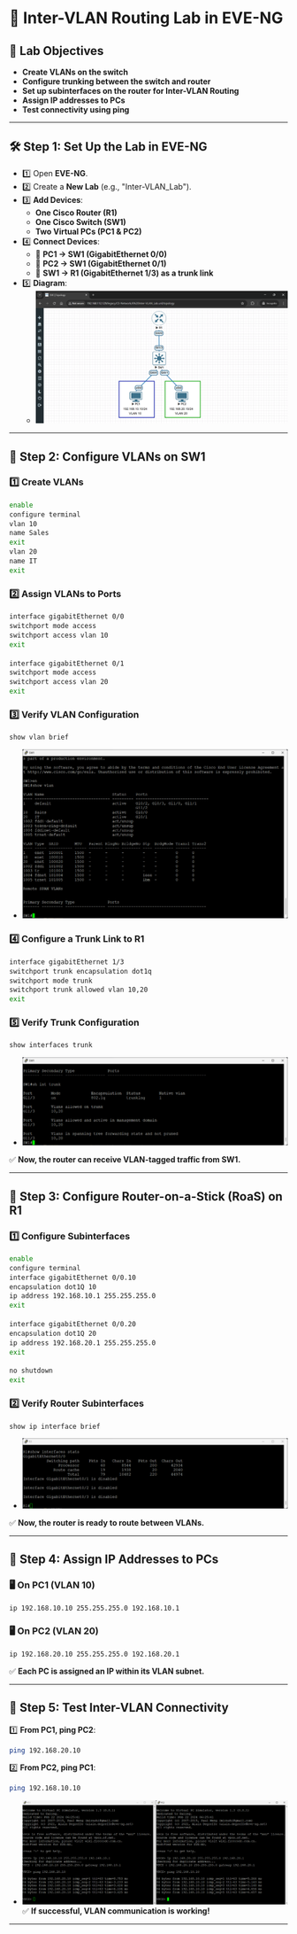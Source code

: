 # 🚀 Inter-VLAN Routing Lab in EVE-NG

## 🔹 Lab Objectives

- **Create VLANs on the switch**  
- **Configure trunking between the switch and router**  
- **Set up subinterfaces on the router for Inter-VLAN Routing**  
- **Assign IP addresses to PCs**  
- **Test connectivity using ping**

---

## 🛠 Step 1: Set Up the Lab in EVE-NG

- 1️⃣ Open **EVE-NG**.
- 2️⃣ Create a **New Lab** (e.g., "Inter-VLAN_Lab").
- 3️⃣ **Add Devices**:
   - **One Cisco Router (R1)**
   - **One Cisco Switch (SW1)**
   - **Two Virtual PCs (PC1 & PC2)**
- 4️⃣ **Connect Devices**:
   - 🔌 **PC1 → SW1 (GigabitEthernet 0/0)**
   - 🔌 **PC2 → SW1 (GigabitEthernet 0/1)**
   - 🔌 **SW1 → R1 (GigabitEthernet 1/3) as a trunk link**
- 5️⃣ **Diagram**:
   - ![diagram](imgs/diagram.png)

---

## 🔹 Step 2: Configure VLANs on SW1

### 1️⃣ Create VLANs
```bash
enable
configure terminal
vlan 10
name Sales
exit
vlan 20
name IT
exit
```

### 2️⃣ Assign VLANs to Ports
```bash
interface gigabitEthernet 0/0
switchport mode access
switchport access vlan 10
exit

interface gigabitEthernet 0/1
switchport mode access
switchport access vlan 20
exit
```

### 3️⃣ Verify VLAN Configuration
```bash
show vlan brief
```
- ![vlan](imgs/vlan.png)

### 4️⃣ Configure a Trunk Link to R1
```bash
interface gigabitEthernet 1/3
switchport trunk encapsulation dot1q
switchport mode trunk
switchport trunk allowed vlan 10,20
exit
```
### 5️⃣ Verify Trunk Configuration
```bash
show interfaces trunk
```
- ![trunk](imgs/trunk.png)

✅ **Now, the router can receive VLAN-tagged traffic from SW1.**

---

## 🔹 Step 3: Configure Router-on-a-Stick (RoaS) on R1

### 1️⃣ Configure Subinterfaces
```bash
enable
configure terminal
interface gigabitEthernet 0/0.10
encapsulation dot1Q 10
ip address 192.168.10.1 255.255.255.0
exit

interface gigabitEthernet 0/0.20
encapsulation dot1Q 20
ip address 192.168.20.1 255.255.255.0
exit

no shutdown
exit
```
### 2️⃣ Verify Router Subinterfaces
```bash
show ip interface brief
```
- ![statsR](imgs/statsR.png)

✅ **Now, the router is ready to route between VLANs.**

---

## 🔹 Step 4: Assign IP Addresses to PCs

### 🖥 **On PC1 (VLAN 10)**
```bash
ip 192.168.10.10 255.255.255.0 192.168.10.1
```

### 🖥 **On PC2 (VLAN 20)**
```bash
ip 192.168.20.10 255.255.255.0 192.168.20.1
```

✅ **Each PC is assigned an IP within its VLAN subnet.**

---

## 🔹 Step 5: Test Inter-VLAN Connectivity

1️⃣ **From PC1, ping PC2**:
```bash
ping 192.168.20.10
```

2️⃣ **From PC2, ping PC1**:
```bash
ping 192.168.10.10
```

- ![ping](imgs/ping.png)
✅ **If successful, VLAN communication is working!**

---
